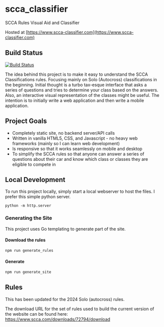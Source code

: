 # scca_classifier
SCCA Rules Visual Aid and Classifier

Hosted at [https://www.scca-classifier.com](https://www.scca-classifier.com)

## Build Status
[![Build Status](https://github.com/Bjorn248/scca_classifier/actions/workflows/build.js.yml/badge.svg)](https://github.com/Bjorn248/scca_classifier/actions/workflows/build.js.yml)

The idea behind this project is to make it easy to understand the SCCA Classifications rules.
Focusing mainly on Solo (Autocross) classifications in the beginning. Initial thought is a
turbo tax-esque interface that asks a series of questions and tries to determine your class based
on the answers. Also, an interactive visual representation of the classes might be useful. The
intention is to initially write a web application and then write a mobile application.

## Project Goals
* Completely static site, no backend server/API calls
* Written in vanilla HTML5, CSS, and Javascript - no heavy web frameworks (mainly so I can learn
web development)
* Is responsive so that it works seamlessly on mobile and desktop
* To simplify the SCCA rules so that anyone can answer a series of questions about their car and
know which class or classes they are eligible to compete in

## Local Development
To run this project locally, simply start a local webserver to host the files.
I prefer this simple python server.
```
python -m http.server
```

### Generating the Site
This project uses Go templating to generate part of the site.

#### Download the rules
```bash
npm run generate_rules
```

#### Generate
```bash
npm run generate_site
```

## Rules
This has been updated for the 2024 Solo (autocross) rules.

The download URL for the set of rules used to build the current version of the website can be found
here: https://www.scca.com/downloads/72794/download
